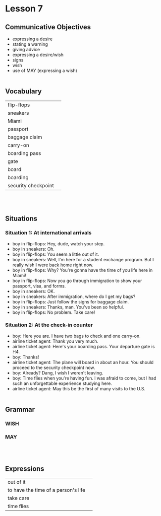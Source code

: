 # Lesson 7


## Communicative Objectives
- expressing a desire
- stating a warning
- giving advice
- expressing a desire/wish
- signs
- wish
- use of MAY (expressing a wish)
<br><br>


## Vocabulary

|    |    |
|:---|:---|
| flip-flops |  |
| sneakers |  |
| Miami |  |
| passport |  |
| baggage claim |  |
| carry-on |  |
| boarding pass |  |
| gate |  |
| board |  |
| boarding |  |
| security checkpoint |  |

<br><br>


## Situations
### Situation 1: At international arrivals
- boy in flip-flops: Hey, dude, watch your step.
- boy in sneakers: Oh.
- boy in flip-flops: You seem a little out of it.
- boy in sneakers: Well, I'm here for a student exchange program. But I really wish I were back home right now.
- boy in flip-flops: Why? You're gonna have the time of you life here in Miami!
- boy in flip-flops: Now you go through immigration to show your passport, visa, and forms.
- boy in sneakers: OK.
- boy in sneakers: After immigration, where do I get my bags?
- boy in flip-flops: Just follow the signs for baggage claim.
- boy in sneakers: Thanks, man. You've been so helpful.
- boy in flip-flops: No problem. Take care!


### Situation 2: At the check-in counter
- boy: Here you are. I have two bags to check and one carry-on.
- airline ticket agent: Thank you very much.
- airline ticket agent: Here's your boarding pass. Your departure gate is H4.
- boy: Thanks!
- airline ticket agent: The plane will board in about an hour. You should proceed to the security checkpoint now.
- boy: Already? Dang, I wish I weren't leaving.
- boy: Time flies when you're having fun. I was afraid to come, but I had such an unforgettable experience studying here.
- airline ticket agent: May this be the first of many visits to the U.S.
<br><br>


## Grammar
### WISH

### MAY


<br><br>


## Expressions

|    |    |
|:---|:---|
| out of it |  |
| to have the time of a person's life |  |
| take care |  |
| time flies |  |